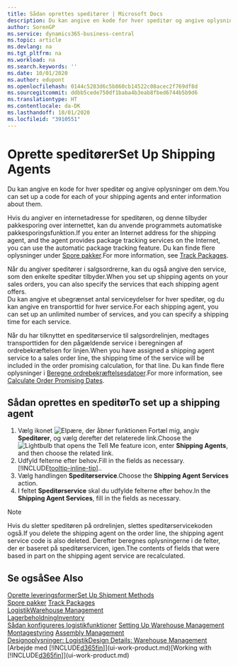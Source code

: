 ```yaml
---
title: Sådan oprettes speditører | Microsoft Docs
description: Du kan angive en kode for hver speditør og angive oplysninger om dem.
author: SorenGP
ms.service: dynamics365-business-central
ms.topic: article
ms.devlang: na
ms.tgt_pltfrm: na
ms.workload: na
ms.search.keywords: ''
ms.date: 10/01/2020
ms.author: edupont
ms.openlocfilehash: 0144c5283d6c5b860cb14522c08acec2f769df8d
ms.sourcegitcommit: ddbb5cede750df1baba4b3eab8fbed6744b5b9d6
ms.translationtype: HT
ms.contentlocale: da-DK
ms.lasthandoff: 10/01/2020
ms.locfileid: "3910551"
---
```

# <a name="set-up-shipping-agents"></a><span data-ttu-id="5dc3f-103">Oprette speditører</span><span class="sxs-lookup"><span data-stu-id="5dc3f-103">Set Up Shipping Agents</span></span>
<span data-ttu-id="5dc3f-104">Du kan angive en kode for hver speditør og angive oplysninger om dem.</span><span class="sxs-lookup"><span data-stu-id="5dc3f-104">You can set up a code for each of your shipping agents and enter information about them.</span></span>  

<span data-ttu-id="5dc3f-105">Hvis du angiver en internetadresse for speditøren, og denne tilbyder pakkesporing over internettet, kan du anvende programmets automatiske pakkesporingsfunktion.</span><span class="sxs-lookup"><span data-stu-id="5dc3f-105">If you enter an Internet address for the shipping agent, and the agent provides package tracking services on the Internet, you can use the automatic package tracking feature.</span></span> <span data-ttu-id="5dc3f-106">Du kan finde flere oplysninger under [Spore pakker](sales-how-track-packages.md).</span><span class="sxs-lookup"><span data-stu-id="5dc3f-106">For more information, see [Track Packages](sales-how-track-packages.md).</span></span>

<span data-ttu-id="5dc3f-107">Når du angiver speditører i salgsordrerne, kan du også angive den service, som den enkelte speditør tilbyder.</span><span class="sxs-lookup"><span data-stu-id="5dc3f-107">When you set up shipping agents on your sales orders, you can also specify the services that each shipping agent offers.</span></span>  
<span data-ttu-id="5dc3f-108">Du kan angive et ubegrænset antal serviceydelser for hver speditør, og du kan angive en transporttid for hver service.</span><span class="sxs-lookup"><span data-stu-id="5dc3f-108">For each shipping agent, you can set up an unlimited number of services, and you can specify a shipping time for each service.</span></span>  

<span data-ttu-id="5dc3f-109">Når du har tilknyttet en speditørservice til salgsordrelinjen, medtages transporttiden for den pågældende service i beregningen af ordrebekræftelsen for linjen.</span><span class="sxs-lookup"><span data-stu-id="5dc3f-109">When you have assigned a shipping agent service to a sales order line, the shipping time of the service will be included in the order promising calculation, for that line.</span></span> <span data-ttu-id="5dc3f-110">Du kan finde flere oplysninger i [Beregne ordrebekræftelsesdatoer](sales-how-to-calculate-order-promising-dates.md).</span><span class="sxs-lookup"><span data-stu-id="5dc3f-110">For more information, see [Calculate Order Promising Dates](sales-how-to-calculate-order-promising-dates.md).</span></span>

## <a name="to-set-up-a-shipping-agent"></a><span data-ttu-id="5dc3f-111">Sådan oprettes en speditør</span><span class="sxs-lookup"><span data-stu-id="5dc3f-111">To set up a shipping agent</span></span>  
1.  <span data-ttu-id="5dc3f-112">Vælg ikonet ![Elpære, der åbner funktionen Fortæl mig](media/ui-search/search_small.png "Fortæl mig, hvad du vil foretage dig"), angiv **Speditører**, og vælg derefter det relaterede link.</span><span class="sxs-lookup"><span data-stu-id="5dc3f-112">Choose the ![Lightbulb that opens the Tell Me feature](media/ui-search/search_small.png "Tell me what you want to do") icon, enter **Shipping Agents**, and then choose the related link.</span></span>  
2.  <span data-ttu-id="5dc3f-113">Udfyld felterne efter behov.</span><span class="sxs-lookup"><span data-stu-id="5dc3f-113">Fill in the fields as necessary.</span></span> [!INCLUDE[tooltip-inline-tip](includes/tooltip-inline-tip_md.md)]<span data-ttu-id="5dc3f-114">.</span><span class="sxs-lookup"><span data-stu-id="5dc3f-114">.</span></span>  
3.  <span data-ttu-id="5dc3f-115">Vælg handlingen **Speditørservice**.</span><span class="sxs-lookup"><span data-stu-id="5dc3f-115">Choose the **Shipping Agent Services** action.</span></span>
4. <span data-ttu-id="5dc3f-116">I feltet **Speditørservice** skal du udfylde felterne efter behov.</span><span class="sxs-lookup"><span data-stu-id="5dc3f-116">In the **Shipping Agent Services**, fill in the fields as necessary.</span></span>

> [!NOTE]  
>  <span data-ttu-id="5dc3f-117">Hvis du sletter speditøren på ordrelinjen, slettes speditørservicekoden også.</span><span class="sxs-lookup"><span data-stu-id="5dc3f-117">If you delete the shipping agent on the order line, the shipping agent service code is also deleted.</span></span> <span data-ttu-id="5dc3f-118">Derefter beregnes oplysningerne i de felter, der er baseret på speditørservicen, igen.</span><span class="sxs-lookup"><span data-stu-id="5dc3f-118">The contents of fields that were based in part on the shipping agent service are recalculated.</span></span>  

## <a name="see-also"></a><span data-ttu-id="5dc3f-119">Se også</span><span class="sxs-lookup"><span data-stu-id="5dc3f-119">See Also</span></span>
[<span data-ttu-id="5dc3f-120">Oprette leveringsformer</span><span class="sxs-lookup"><span data-stu-id="5dc3f-120">Set Up Shipment Methods</span></span>](sales-how-set-up-shipment-methods.md)  
<span data-ttu-id="5dc3f-121">[Spore pakker](sales-how-track-packages.md)  </span><span class="sxs-lookup"><span data-stu-id="5dc3f-121">[Track Packages](sales-how-track-packages.md)  </span></span>  
[<span data-ttu-id="5dc3f-122">Logistik</span><span class="sxs-lookup"><span data-stu-id="5dc3f-122">Warehouse Management</span></span>](warehouse-manage-warehouse.md)  
[<span data-ttu-id="5dc3f-123">Lagerbeholdning</span><span class="sxs-lookup"><span data-stu-id="5dc3f-123">Inventory</span></span>](inventory-manage-inventory.md)  
<span data-ttu-id="5dc3f-124">[Sådan konfigureres logistikfunktioner](warehouse-setup-warehouse.md)   </span><span class="sxs-lookup"><span data-stu-id="5dc3f-124">[Setting Up Warehouse Management](warehouse-setup-warehouse.md)   </span></span>  
<span data-ttu-id="5dc3f-125">[Montagestyring](assembly-assemble-items.md)  </span><span class="sxs-lookup"><span data-stu-id="5dc3f-125">[Assembly Management](assembly-assemble-items.md)  </span></span>  
[<span data-ttu-id="5dc3f-126">Designoplysninger: Logistik</span><span class="sxs-lookup"><span data-stu-id="5dc3f-126">Design Details: Warehouse Management</span></span>](design-details-warehouse-management.md)  
<span data-ttu-id="5dc3f-127">[Arbejde med [!INCLUDE[d365fin](includes/d365fin_md.md)]](ui-work-product.md)</span><span class="sxs-lookup"><span data-stu-id="5dc3f-127">[Working with [!INCLUDE[d365fin](includes/d365fin_md.md)]](ui-work-product.md)</span></span>  

